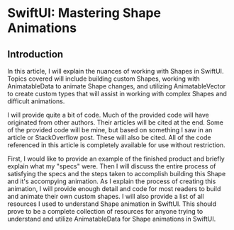 # SwiftUI: Mastering Shape Animations
## Introduction
In this article, I will explain the nuances of working with Shapes in SwiftUI. Topics covered will include building custom Shapes, working with AnimatableData to animate Shape changes, and utilizing AnimatableVector to create custom types that will assist in working with complex Shapes and difficult animations.

I will provide quite a bit of code. Much of the provided code will have originated from other authors. Their articles will be cited at the end. Some of the provided code will be mine, but based on something I saw in an article or StackOverflow post. These will also be cited.  All of the code referenced in this article is completely available for use without restriction.

First, I would like to provide an example of the finished product and briefly explain what my "specs" were. Then I will discuss the entire process of satisfying the specs and the steps taken to accomplish building this Shape and it's accompying animation. As I explain the process of creating this animation, I will provide enough detail and code for most readers to build and animate their own custom shapes. I will also provide a list of all resources I used to understand Shape animation in SwiftUI. This should prove to be a complete collection of resources for anyone trying to understand and utilize AnimatableData for Shape animations in SwiftUI.
